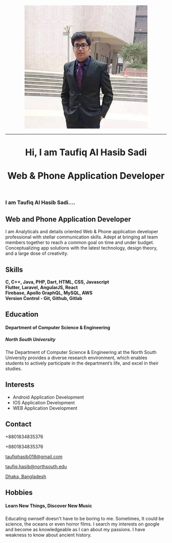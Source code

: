 <!DOCTYPE html>
<html lang="en">
<head>

<header>
	<div class="container">
		<div class="row">
			<div class="col-md-12 col-sm-12">
				<img src="images/profile.jpg" class="img-responsive img-circle tm-border" alt="profile picture">
				<hr>
				<h1 class="tm-title bold shadow">Hi, I am Taufiq Al Hasib Sadi</h1>
				<h1 class="white bold shadow">Web & Phone Application Developer</h1>
			</div>
		</div>
	</div>
</header>

<!-- about and skills section -->
<section class="container">
	<div class="row">
		<div class="col-md-6 col-sm-12">
			<div class="about">
				<h3 class="accent">I am Taufiq Al Hasib Sadi....</h3>
				<h2>Web and Phone Application Developer</h2>
				<p>I am Analyticals and details oriented Web & Phone application developer professional with stellar communication skills. Adept at bringing all team members together to reach a common goal on time and under budget. Conceptualizing app solutions with the latest technology, design theory, and a large dose of creativity.</p>
				</div>
		</div>
		<div class="col-md-6 col-sm-12">
			<div class="skills">
				<h2 class="white">Skills</h2>
				<strong>C, C++, Java, PHP, Dart, HTML, CSS, Javascript</strong>
				<span class="pull-right"></span>
					<div class="progress">
						<div class="progress-bar progress-bar-primary" role="progressbar" 
                        aria-valuenow="100" aria-valuemin="0" aria-valuemax="100" style="width: 100%;"></div>
					</div>
				<strong>Flutter, Laravel, AngularJS, React</strong>
				<span class="pull-right"></span>
					<div class="progress">
						<div class="progress-bar progress-bar-primary" role="progressbar" 
                        aria-valuenow="100" aria-valuemin="0" aria-valuemax="100" style="width: 100%;"></div>
					</div>
				<strong>Firebase, Apollo GraphQL, MySQL, AWS</strong>
				<span class="pull-right"></span>
					<div class="progress">
						<div class="progress-bar progress-bar-primary" role="progressbar" 
                        aria-valuenow="100" aria-valuemin="0" aria-valuemax="100" style="width: 100%;"></div>
					</div>
				<strong>Version Control - Git, Github, Gitlab</strong>
				<span class="pull-right"></span>
					<div class="progress">
						<div class="progress-bar progress-bar-primary" role="progressbar" 
						aria-valuenow="100" aria-valuemin="0" aria-valuemax="100" style="width: 100%;"></div>
					</div>
				<!-- <strong>Arduino, Raspberry Pi</strong>
				<span class="pull-right"></span>
					<div class="progress">
						<div class="progress-bar progress-bar-primary" role="progressbar" 
                        aria-valuenow="100" aria-valuemin="0" aria-valuemax="100" style="width: 100%;"></div>
					</div> -->
			</div>
		</div>
	</div>
</section>

<!-- education and languages -->
<section class="container">
	<div class="row">
		<div class="col-md-8 col-sm-12">
			<div class="education">
				<h2 class="white">Education</h2>
					<div class="education-content">
						<h4 class="education-title accent">Department of Computer Science & Engineering</h4>
							<div class="education-school">
								<h5>North South University</h5><span></span>
								<!-- <h5>2013 January - present</h5> -->
							</div>
						<p class="education-description">The Department of Computer Science & Engineering at the North South University provides a diverse research environment, which enables students to actively participate in the department’s life, and excel in their studies.</p>
					</div>
			</div>
		</div>
		<div class="col-md-4 col-sm-12">
			<div class="languages">
				<h2>Interests</h2>
					<ul>
						<li>Android Application Development</li>
						<li>IOS Application Development</li>
						<li>WEB Application Development</li>
					</ul>
			</div>
		</div>
	</div>
</section>

<!-- contact and experience -->
<section class="container">
	<div class="row">
		<div class="col-md-4 col-sm-12">
			<div class="contact">
				<h2>Contact</h2>
					<p><i class="fa fa-phone"></i> +8801834835376</p>
					<p><i class="fa fa-whatsapp"></i> +8801834835376</p>
					<p><i class="fa fa-envelope"></i><a target="_blank" href="https://mail.google.com/mail/?view=cm&fs=1&tf=1&to=taufiqhasib018@gmail.com&body=Hello Taufiq,"> taufiqhasib018@gmail.com</a></p>
					<p><i class="fa fa-envelope"></i><a target="_blank" href="https://mail.google.com/mail/?view=cm&fs=1&tf=1&to=taufiq.hasib@northsouth.edu&body=Hello Taufiq,"> taufiq.hasib@northsouth.edu</a></p>
					<p><i class="fa fa-globe"></i><a href=""> </a></p>
					<p><i class="fa fa-globe"></i><a href=""> </a></p>
					<p><i class="fa fa-globe"></i><a href=""> </a></p>
			        <p><i class="fa fa-map-marker"></i><a target="_blank" href=""> Dhaka, Bangladesh</a></p>
			</div>
		</div>
		<div class="col-md-8 col-sm-12">
			<div class="experience">
				<h2 class="white">Hobbies</h2>
					<div class="experience-content">
						<h4 class="experience-title accent">Learn New Things, Discover New Music</h4>
						<h5> </h5>
						<p class="education-description">Educating ownself doesn't have to be boring to me. Sometimes, It could be science, the oceans or even horror films. I search my interests on google and become as knowledgeable as I can about my passions. I have weakness to know about ancient history.</p>
					</div>
			</div>
		</div>
	</div>
</section>


</body>
</html>
